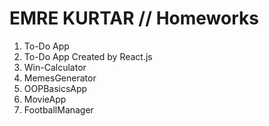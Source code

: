 # EMRE KURTAR // Homeworks

1) To-Do App 
2) To-Do App Created by React.js
3) Win-Calculator
4) MemesGenerator
5) OOPBasicsApp
6) MovieApp
7) FootballManager
